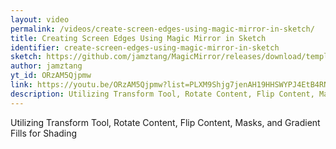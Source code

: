 ```yaml
---
layout: video
permalink: /videos/create-screen-edges-using-magic-mirror-in-sketch/
title: Creating Screen Edges Using Magic Mirror in Sketch
identifier: create-screen-edges-using-magic-mirror-in-sketch
sketch: https://github.com/jamztang/MagicMirror/releases/download/templates/magicmirror-screen-edge-demo.sketch
author: jamztang
yt_id: ORzAM5Qjpmw
link: https://youtu.be/ORzAM5Qjpmw?list=PLXM9Shjg7jenAH19HHSWYPJ4EtB4RNDc1
description: Utilizing Transform Tool, Rotate Content, Flip Content, Masks, and Gradient Fills for Shading
---
```


Utilizing Transform Tool, Rotate Content, Flip Content, Masks, and Gradient Fills for Shading